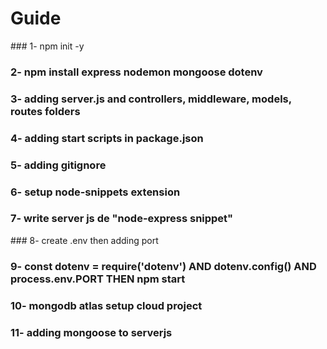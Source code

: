 # Guide

### 1- npm init -y

### 2- npm install express nodemon mongoose dotenv 

### 3- adding server.js and controllers, middleware, models, routes folders

### 4- adding start scripts in package.json 

### 5- adding gitignore

### 6- setup node-snippets extension

### 7- write server js de "node-express snippet" 

### 8- create .env then adding port

### 9- const dotenv = require('dotenv') AND dotenv.config() AND process.env.PORT THEN npm start

### 10- mongodb atlas setup cloud project

### 11- adding mongoose to serverjs